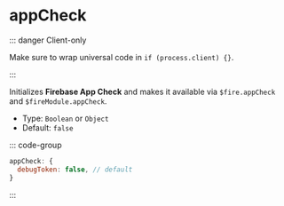 # appCheck

::: danger Client-only

Make sure to wrap universal code in `if (process.client) {}`.

:::

Initializes **Firebase App Check** and makes it available via `$fire.appCheck` and `$fireModule.appCheck`.

- Type: `Boolean` or `Object`
- Default: `false`

::: code-group

```js [nuxt.config.js]
appCheck: {
  debugToken: false, // default
}
```

:::

